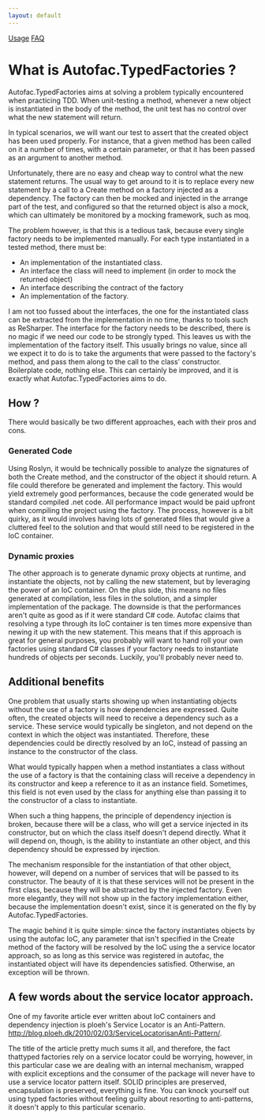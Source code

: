 ```yaml
---
layout: default
---
```

[Usage](usage) [FAQ](faq)

# What is Autofac.TypedFactories ?

Autofac.TypedFactories aims at solving a problem typically encountered when practicing TDD.
When unit-testing a method, whenever a new object is instantiated in the body of the method, the unit test has no control over what the new statement will return.

In typical scenarios, we will want our test to assert that the created object has been used properly. For instance, that a given method has been called on it a number of times, with a certain parameter, or that it has been passed as an argument to another method.

Unfortunately, there are no easy and cheap way to control what the new statement returns. The usual way to get around to it is to replace every new statement by a call to a Create method on a factory injected as a dependency. The factory can then be mocked and injected in the arrange part of the test, and configured so that the returned object is also a mock, which can ultimately be monitored by a mocking framework, such as moq.

The problem however, is that this is a tedious task, because every single factory needs to be implemented manually. For each type instantiated in a tested method, there must be: 

- An implementation of the instantiated class.
- An interface the class will need to implement (in order to mock the returned object)
- An interface describing the contract of the factory
- An implementation of the factory.
	
I am not too fussed about the interfaces, the one for the instantiated class can be extracted from the implementation in no time, thanks to tools such as ReSharper. The interface for the factory needs to be described, there is no magic if we need our code to be strongly typed. This leaves us with the implementation of the factory itself. This usually brings no value, since all we expect it to do is to take the arguments that were passed to the factory's method, and pass them along to the call to the class' constructor. Boilerplate code, nothing else. This can certainly be improved, and it is exactly what Autofac.TypedFactories aims to do.

## How ?
There would basically be two different approaches, each with their pros and cons.

### Generated Code
Using Roslyn, it would be technically possible to analyze the signatures of both the Create method, and the constructor of the object it should return. A file could therefore be generated and implement the factory. This would yield extremely good performances, because the code generated would be standard compiled .net code. All performance impact would be paid upfront when compiling the project using the factory. The process, however is a bit quirky, as it would involves having lots of generated files that would give a cluttered feel to the solution and that would still need to be registered in the IoC container. 

### Dynamic proxies
The other approach is to generate dynamic proxy objects at runtime, and instantiate the objects, not by calling the new statement, but by leveraging the power of an IoC container.
On the plus side, this means no files generated at compilation, less files in the solution, and a simpler implementation of the package.
The downside is that the performances aren't quite as good as if it were standard C# code. Autofac claims that resolving a type through its IoC container is ten times more expensive than  newing it up with the new statement. This means that if this approach is great for general purposes, you probably will want to hand roll your own factories using standard C# classes if your factory needs to instantiate hundreds of objects per seconds. Luckily, you'll probably never need to.

## Additional benefits
One problem that usually starts showing up when instantiating objects without the use of a factory is how dependencies are expressed. 
Quite often, the created objects will need to receive a dependency such as a service. These service would typically be singleton, and not depend on the context in which the object was instantiated. Therefore, these dependencies could be directly resolved by an IoC, instead of passing an instance to the constructor of the class.

What would typically happen when a method instantiates a class without the use of a factory is that the containing class will receive a dependency in its constructor and keep a reference to it as an instance field. Sometimes, this field is not even used by the class for anything else than passing it to the constructor of a class to instantiate. 

When such a thing happens, the principle of dependency injection is broken, because there will be a class, who will get a service injected in its constructor, but on which the class itself doesn't depend directly. What it will depend on, though, is the ability to instantiate an other object, and this dependency should be expressed by injection.

The mechanism responsible for the instantiation of that other object, however, will depend on a number of services that will be passed to its constructor. The beauty of it is that these services will not be present in the first class, because they will be abstracted by the injected factory. Even more elegantly, they will not show up in the factory implementation either, because the implementation doesn't exist, since it is generated on the fly by Autofac.TypedFactories.

The magic behind it is quite simple: since the factory instantiates objects by using the autofac IoC, any parameter that isn't specified in the Create method of the factory will be resolved by the IoC using the a service locator approach, so as long as this service was registered in autofac, the instantiated object will have its dependencies satisfied. Otherwise, an exception will be thrown.

## A few words about the service locator approach.
One of my favorite article ever written about IoC containers and dependency injection is ploeh's Service Locator is an Anti-Pattern. http://blog.ploeh.dk/2010/02/03/ServiceLocatorisanAnti-Pattern/.

The title of the article pretty much sums it all, and therefore, the fact thattyped factories rely on a service locator could be worrying, however,  in this particular case we are dealing with an internal mechanism, wrapped with explicit exceptions and the consumer of the package will never have to use a service locator pattern itself. SOLID principles are preserved, encapsulation is preserved, everything is fine. You can knock yourself out using typed factories without feeling guilty about resorting to anti-patterns, it doesn't apply to this particular scenario.
